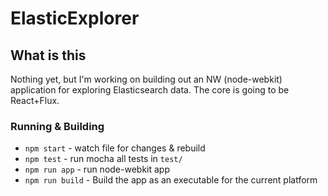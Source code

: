 # ElasticExplorer

## What is this
Nothing yet, but I'm working on building out an NW (node-webkit) application for exploring Elasticsearch data.  The core is going to be React+Flux.

### Running & Building

*  `npm start` - watch file for changes & rebuild
*  `npm test` - run mocha all tests in `test/`
*  `npm run app` - run node-webkit app
*  `npm run build` - Build the app as an executable for the current platform

